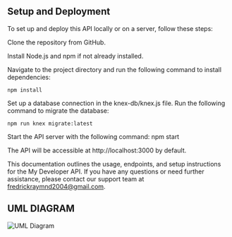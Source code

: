 ## Setup and Deployment
To set up and deploy this API locally or on a server, follow these steps:

Clone the repository from GitHub.

Install Node.js and npm if not already installed.

Navigate to the project directory and run the following command to install dependencies:

`npm install`

Set up a database connection in the knex-db/knex.js file.
Run the following command to migrate the database:

`npm run knex migrate:latest`

Start the API server with the following command:
npm start

The API will be accessible at http://localhost:3000 by default.

This documentation outlines the usage, endpoints, and setup instructions for the My Developer API. If you have any questions or need further assistance, please contact our support team at fredrickraymnd2004@gmail.com.

## UML DIAGRAM

![UML Diagram]("./../UML.png")